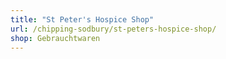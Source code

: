```yaml
---
title: "St Peter's Hospice Shop"
url: /chipping-sodbury/st-peters-hospice-shop/
shop: Gebrauchtwaren
---
```

